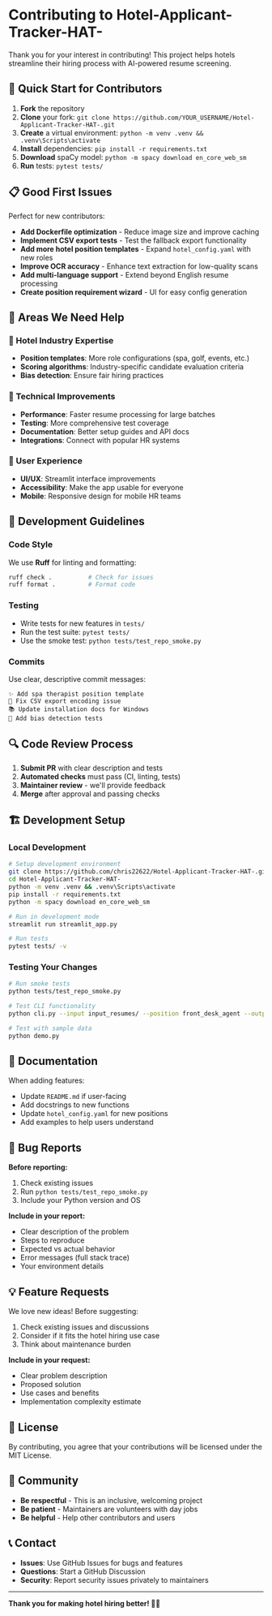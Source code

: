 # Contributing to Hotel-Applicant-Tracker-HAT-

Thank you for your interest in contributing! This project helps hotels streamline their hiring process with AI-powered resume screening.

## 🚀 Quick Start for Contributors

1. **Fork** the repository
2. **Clone** your fork: `git clone https://github.com/YOUR_USERNAME/Hotel-Applicant-Tracker-HAT-.git`
3. **Create** a virtual environment: `python -m venv .venv && .venv\Scripts\activate`
4. **Install** dependencies: `pip install -r requirements.txt`
5. **Download** spaCy model: `python -m spacy download en_core_web_sm`
6. **Run** tests: `pytest tests/`

## 📋 Good First Issues

Perfect for new contributors:

- **Add Dockerfile optimization** - Reduce image size and improve caching
- **Implement CSV export tests** - Test the fallback export functionality
- **Add more hotel position templates** - Expand `hotel_config.yaml` with new roles
- **Improve OCR accuracy** - Enhance text extraction for low-quality scans
- **Add multi-language support** - Extend beyond English resume processing
- **Create position requirement wizard** - UI for easy config generation

## 🎯 Areas We Need Help

### 🏨 Hotel Industry Expertise
- **Position templates**: More role configurations (spa, golf, events, etc.)
- **Scoring algorithms**: Industry-specific candidate evaluation criteria
- **Bias detection**: Ensure fair hiring practices

### 🔧 Technical Improvements
- **Performance**: Faster resume processing for large batches
- **Testing**: More comprehensive test coverage
- **Documentation**: Better setup guides and API docs
- **Integrations**: Connect with popular HR systems

### 🎨 User Experience
- **UI/UX**: Streamlit interface improvements
- **Accessibility**: Make the app usable for everyone
- **Mobile**: Responsive design for mobile HR teams

## 📐 Development Guidelines

### Code Style
We use **Ruff** for linting and formatting:
```bash
ruff check .          # Check for issues
ruff format .         # Format code
```

### Testing
- Write tests for new features in `tests/`
- Run the test suite: `pytest tests/`
- Use the smoke test: `python tests/test_repo_smoke.py`

### Commits
Use clear, descriptive commit messages:
```
✨ Add spa therapist position template
🐛 Fix CSV export encoding issue  
📚 Update installation docs for Windows
🧪 Add bias detection tests
```

## 🔍 Code Review Process

1. **Submit PR** with clear description and tests
2. **Automated checks** must pass (CI, linting, tests)
3. **Maintainer review** - we'll provide feedback
4. **Merge** after approval and passing checks

## 🏗️ Development Setup

### Local Development
```bash
# Setup development environment
git clone https://github.com/chris22622/Hotel-Applicant-Tracker-HAT-.git
cd Hotel-Applicant-Tracker-HAT-
python -m venv .venv && .venv\Scripts\activate
pip install -r requirements.txt
python -m spacy download en_core_web_sm

# Run in development mode
streamlit run streamlit_app.py

# Run tests
pytest tests/ -v
```

### Testing Your Changes
```bash
# Run smoke tests
python tests/test_repo_smoke.py

# Test CLI functionality  
python cli.py --input input_resumes/ --position front_desk_agent --output test.json

# Test with sample data
python demo.py
```

## 📝 Documentation

When adding features:
- Update `README.md` if user-facing
- Add docstrings to new functions
- Update `hotel_config.yaml` for new positions
- Add examples to help users understand

## 🐛 Bug Reports

**Before reporting:**
1. Check existing issues
2. Run `python tests/test_repo_smoke.py`
3. Include your Python version and OS

**Include in your report:**
- Clear description of the problem
- Steps to reproduce
- Expected vs actual behavior
- Error messages (full stack trace)
- Your environment details

## 💡 Feature Requests

We love new ideas! Before suggesting:
1. Check existing issues and discussions
2. Consider if it fits the hotel hiring use case
3. Think about maintenance burden

**Include in your request:**
- Clear problem description
- Proposed solution
- Use cases and benefits
- Implementation complexity estimate

## 📄 License

By contributing, you agree that your contributions will be licensed under the MIT License.

## 🤝 Community

- **Be respectful** - This is an inclusive, welcoming project
- **Be patient** - Maintainers are volunteers with day jobs
- **Be helpful** - Help other contributors and users

## 📞 Contact

- **Issues**: Use GitHub Issues for bugs and features
- **Questions**: Start a GitHub Discussion
- **Security**: Report security issues privately to maintainers

---

**Thank you for making hotel hiring better! 🏨✨**
